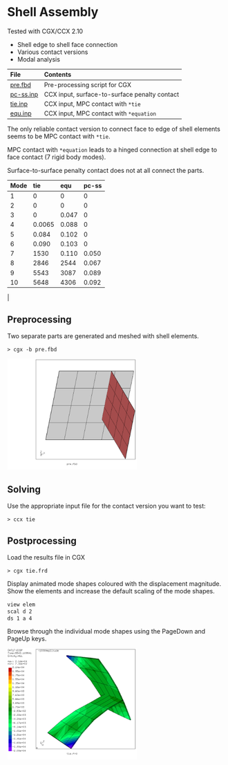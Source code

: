 # Shell Assembly
Tested with CGX/CCX 2.10

+ Shell edge to shell face connection
+ Various contact versions
+ Modal analysis


| File                   | Contents                                      |
| :-------------         | :-------------                                |
| [pre.fbd](pre.fbd)     | Pre-processing script for CGX                 |
| [pc-ss.inp](pc-ss.inp) | CCX input, surface-to-surface penalty contact |
| [tie.inp](tie.inp)     | CCX input, MPC contact with `*tie`            |
| [equ.inp](equ.inp)     | CCX input, MPC contact with `*equation`       |

The only reliable contact version to connect face to edge of shell elements seems to be MPC contact with `*tie`.

MPC contact with `*equation` leads to a hinged connection at shell edge to face contact (7 rigid body modes).

Surface-to-surface penalty contact does not at all connect the parts.

| Mode | tie | equ | pc-ss |
| :--   | :-- | :-- | :--   |
| 1     | 0    | 0   | 0     |
| 2    | 0    | 0   | 0     |  
| 3     | 0    | 0.047   | 0     |  
| 4     | 0.0065    | 0.088   | 0     |
| 5     | 0.084   | 0.102   | 0     |
| 6     | 0.090    | 0.103   | 0     |
| 7     | 1530    | 0.110   | 0.050     |
| 8     | 2846    | 2544   | 0.067     |
| 9     | 5543    | 3087   | 0.089    |
| 10     | 5648    | 4306   | 0.092    | 
|
## Preprocessing
Two separate parts are generated and meshed with shell elements.
```
> cgx -b pre.fbd
```
<img src="model.png" width="300">

## Solving
Use the appropriate input file  for the contact version you want to test:
```
> ccx tie
```

## Postprocessing

Load the results file in CGX
```
> cgx tie.frd
```
Display animated mode shapes coloured with the displacement magnitude. Show the elements and increase the default scaling of the mode shapes.
```
view elem
scal d 2
ds 1 a 4
```
Browse through the individual mode shapes using the PageDown and PageUp keys.

<img src="mode9.png" width="300">
